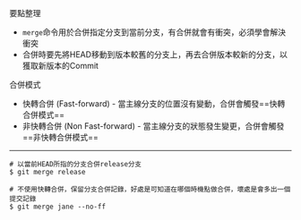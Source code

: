 要點整理
- `merge`命令用於合併指定分支到當前分支，有合併就會有衝突，必須學會解決衝突
- 合併時要先將HEAD移動到版本較舊的分支上，再去合併版本較新的分支，以獲取新版本的Commit

合併模式
- 快轉合併 (Fast-forward) - 當主線分支的位置沒有變動，合併會觸發==快轉合併模式==
- 非快轉合併 (Non Fast-forward) - 當主線分支的狀態發生變更，合併會觸發==非快轉合併模式==

---

```
# 以當前HEAD所指的分支合併release分支
$ git merge release
```

```
# 不使用快轉合併，保留分支合併記錄，好處是可知道在哪個時機點做合併，壞處是會多出一個提交記錄
$ git merge jane --no-ff
```